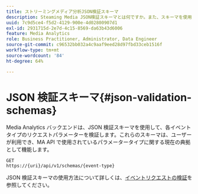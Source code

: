 ```yaml
---
title: ストリーミングメディア分析JSON検証スキーマ
description: Steaming Media JSON検証スキーマとは何ですか。また、スキーマを使用して、各タイプのイベントに対する正しいリクエスト本文のパラメーターを判断する方法も示します。
uuid: 7c9d5ce4-f5d2-4129-900e-4d02800907d1
exl-id: 2931715d-2e7d-4c15-8569-da63b43d6006
feature: Media Analytics
role: Business Practitioner, Administrator, Data Engineer
source-git-commit: c96532bb032a4c9aaf9eed28d97fbd33ceb1516f
workflow-type: tm+mt
source-wordcount: '84'
ht-degree: 64%

---
```


# JSON 検証スキーマ{#json-validation-schemas}

Media Analytics バックエンドは、JSON 検証スキーマを使用して、各イベントタイプのリクエストパラメーターを検証します。これらのスキーマは、ユーザーが利用でき、MA API で使用されているパラメータータイプに関する現在の典拠として機能します。

```
GET
https://{uri}/api/v1/schemas/{event-type}
```

JSON 検証スキーマの使用方法について詳しくは、[イベントリクエストの検証](/help/media-collection-api/mc-api-impl/mc-api-validate-reqs.md)を参照してください。

